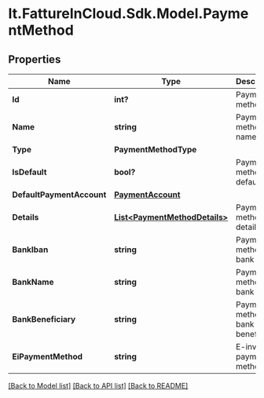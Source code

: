 # It.FattureInCloud.Sdk.Model.PaymentMethod

## Properties

Name | Type | Description | Notes
------------ | ------------- | ------------- | -------------
**Id** | **int?** | Payment method id | [optional] 
**Name** | **string** | Payment method name | [optional] 
**Type** | **PaymentMethodType** |  | [optional] 
**IsDefault** | **bool?** | Payment method is default | [optional] 
**DefaultPaymentAccount** | [**PaymentAccount**](PaymentAccount.md) |  | [optional] 
**Details** | [**List&lt;PaymentMethodDetails&gt;**](PaymentMethodDetails.md) | Payment method details | [optional] 
**BankIban** | **string** | Payment method bank iban | [optional] 
**BankName** | **string** | Payment method bank name | [optional] 
**BankBeneficiary** | **string** | Payment method bank beneficiary | [optional] 
**EiPaymentMethod** | **string** | E-invoice payment method | [optional] 

[[Back to Model list]](../README.md#documentation-for-models) [[Back to API list]](../README.md#documentation-for-api-endpoints) [[Back to README]](../README.md)

